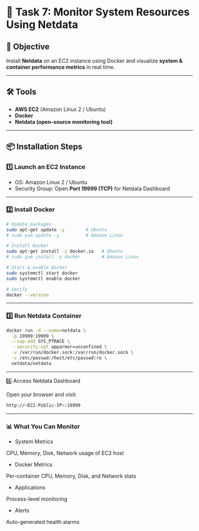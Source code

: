 # 🚀 Task 7: Monitor System Resources Using Netdata

## 🎯 Objective
Install **Netdata** on an EC2 instance using Docker and visualize **system & container performance metrics** in real time.

---

## 🛠 Tools
- **AWS EC2** (Amazon Linux 2 / Ubuntu)
- **Docker**
- **Netdata (open-source monitoring tool)**

---

## 📦 Installation Steps

### 1️⃣ Launch an EC2 Instance
- OS: Amazon Linux 2 / Ubuntu
- Security Group: Open **Port 19999 (TCP)** for Netdata Dashboard

---

### 2️⃣ Install Docker
```bash
# Update packages
sudo apt-get update -y        # Ubuntu
# sudo yum update -y          # Amazon Linux

# Install Docker
sudo apt-get install -y docker.io   # Ubuntu
# sudo yum install -y docker        # Amazon Linux

# Start & enable Docker
sudo systemctl start docker
sudo systemctl enable docker

# Verify
docker --version
```

---

### 3️⃣ Run Netdata Container
```bash
docker run -d --name=netdata \
  -p 19999:19999 \
  --cap-add SYS_PTRACE \
  --security-opt apparmor=unconfined \
  -v /var/run/docker.sock:/var/run/docker.sock \
  -v /etc/passwd:/host/etc/passwd:ro \
  netdata/netdata
```

---

4️⃣ Access Netdata Dashboard

Open your browser and visit:
```bash
http://<EC2-Public-IP>:19999
```

---

### 📊 What You Can Monitor

- System Metrics

CPU, Memory, Disk, Network usage of EC2 host

- Docker Metrics

Per-container CPU, Memory, Disk, and Network stats

- Applications

Process-level monitoring

- Alerts

Auto-generated health alarms
